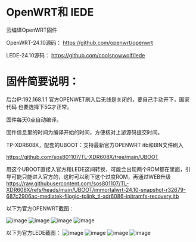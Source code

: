 # OpenWRT和 IEDE
云编译OpenWRT固件

OpenWRT-24.10源码：
https://github.com/openwrt/openwrt

LEDE-24.10源码：
https://github.com/coolsnowwolf/lede


# 固件简要说明：
后台IP:192.168.1.1
官方OPENWET刷入后无线是关闭的，要自己手动开下，国家代码	也要选择下5G才正常。

固件每天0点自动编译。

固件信息里的时间为编译开始的时间，方便核对上游源码提交时间。

TP-XDR608X，配套的UBOOT：支持最新官方OPENWRT itb和BIN文件刷入

https://github.com/sos801107/TL-XDR608X/tree/main/UBOOT

用这个UBOOT直接入官方和LEDE这间转换，可能会出现两个ROM都在里面，引导可能只能进入官方的，这时可以刷下这个过度ROM，再通过WEB升级 
https://raw.githubusercontent.com/sos801107/TL-XDR608X/refs/heads/main/UBOOT/immortalwrt-24.10-snapshot-r32679-687c2906ac-mediatek-filogic-tplink_tl-xdr6086-initramfs-recovery.itb

以下为官方OPENWRT截图：

![image](https://github.com/user-attachments/assets/52995d5f-68d0-46e6-be6e-14b3a17b8361)
![image](https://github.com/user-attachments/assets/4fff19fd-cfb0-4888-9d19-5f148605301a)
![image](https://github.com/user-attachments/assets/40c55ad8-7353-45e9-8781-d5dd19732ce5)
![image](https://github.com/user-attachments/assets/6877d258-5579-45d4-8830-194ef9a5ef14)

以下为官方LEDE截图：
![image](https://github.com/user-attachments/assets/0619f0e0-e3e5-494b-b079-8b1a5762ae2c)
![image](https://github.com/user-attachments/assets/c79bc135-f90d-429d-b36e-17f5c4d3d31d)
![image](https://github.com/user-attachments/assets/efe79a70-ec2f-4ff6-9ae7-0a32971e82c3)
![image](https://github.com/user-attachments/assets/57d9f759-d78e-4a24-a489-321894206feb)
